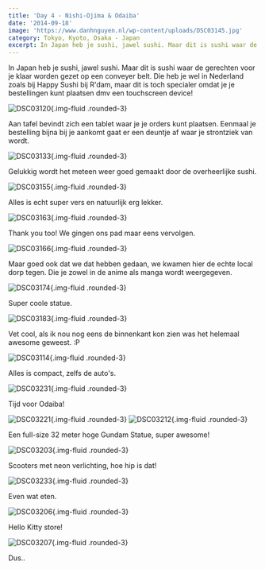 ```yaml
---
title: 'Day 4 - Nishi-Ojima & Odaiba'
date: '2014-09-18'
image: 'https://www.danhnguyen.nl/wp-content/uploads/DSC03145.jpg'
category: Tokyo, Kyoto, Osaka - Japan
excerpt: In Japan heb je sushi, jawel sushi. Maar dit is sushi waar de gerechten voor je klaar worden gezet op een conveyer...
---
```


In Japan heb je sushi, jawel sushi. Maar dit is sushi waar de gerechten voor je klaar worden gezet op een conveyer belt. Die heb je wel in Nederland zoals bij Happy Sushi bij R'dam, maar dit is toch specialer omdat je je bestellingen kunt plaatsen dmv een touchscreen device!

![DSC03120](https://www.danhnguyen.nl/wp-content/uploads/DSC03120-1024x575.jpg){.img-fluid .rounded-3}

Aan tafel bevindt zich een tablet waar je je orders kunt plaatsen. Eenmaal je bestelling bijna bij je aankomt gaat er een deuntje af waar je strontziek van wordt.

![DSC03133](https://www.danhnguyen.nl/wp-content/uploads/DSC03133-1024x575.jpg){.img-fluid .rounded-3}

Gelukkig wordt het meteen weer goed gemaakt door de overheerlijke sushi.

![DSC03155](https://www.danhnguyen.nl/wp-content/uploads/DSC03155-1024x575.jpg){.img-fluid .rounded-3}

Alles is echt super vers en natuurlijk erg lekker.

![DSC03163](https://www.danhnguyen.nl/wp-content/uploads/DSC03163-1024x575.jpg){.img-fluid .rounded-3}

Thank you too! We gingen ons pad maar eens vervolgen.

![DSC03166](https://www.danhnguyen.nl/wp-content/uploads/DSC03166-1024x575.jpg){.img-fluid .rounded-3}

Maar goed ook dat we dat hebben gedaan, we kwamen hier de echte local dorp tegen. Die je zowel in de anime als manga wordt weergegeven.

![DSC03174](https://www.danhnguyen.nl/wp-content/uploads/DSC03174-1024x575.jpg){.img-fluid .rounded-3}

Super coole statue.

![DSC03183](https://www.danhnguyen.nl/wp-content/uploads/DSC03183-1024x575.jpg){.img-fluid .rounded-3}

Vet cool, als ik nou nog eens de binnenkant kon zien was het helemaal awesome geweest. :P

![DSC03114](https://www.danhnguyen.nl/wp-content/uploads/DSC03114-1024x575.jpg){.img-fluid .rounded-3}

Alles is compact, zelfs de auto's.

![DSC03231](https://www.danhnguyen.nl/wp-content/uploads/DSC03231-1024x575.jpg){.img-fluid .rounded-3}

Tijd voor Odaiba!

![DSC03221](https://www.danhnguyen.nl/wp-content/uploads/DSC03221-575x1024.jpg){.img-fluid .rounded-3} ![DSC03212](https://www.danhnguyen.nl/wp-content/uploads/DSC03212-575x1024.jpg){.img-fluid .rounded-3}

Een full-size 32 meter hoge Gundam Statue, super awesome!

![DSC03203](https://www.danhnguyen.nl/wp-content/uploads/DSC03203-1024x575.jpg){.img-fluid .rounded-3}

Scooters met neon verlichting, hoe hip is dat!

![DSC03233](https://www.danhnguyen.nl/wp-content/uploads/DSC03233-1024x575.jpg){.img-fluid .rounded-3}

Even wat eten.

![DSC03206](https://www.danhnguyen.nl/wp-content/uploads/DSC03206-1024x575.jpg){.img-fluid .rounded-3}

Hello Kitty store!

![DSC03207](https://www.danhnguyen.nl/wp-content/uploads/DSC03207-1024x575.jpg){.img-fluid .rounded-3}

Dus..
